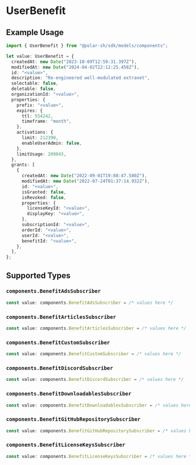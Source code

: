 # UserBenefit

## Example Usage

```typescript
import { UserBenefit } from "@polar-sh/sdk/models/components";

let value: UserBenefit = {
  createdAt: new Date("2023-10-09T12:59:31.397Z"),
  modifiedAt: new Date("2024-04-02T22:12:25.458Z"),
  id: "<value>",
  description: "Re-engineered well-modulated extranet",
  selectable: false,
  deletable: false,
  organizationId: "<value>",
  properties: {
    prefix: "<value>",
    expires: {
      ttl: 554242,
      timeframe: "month",
    },
    activations: {
      limit: 212390,
      enableUserAdmin: false,
    },
    limitUsage: 209843,
  },
  grants: [
    {
      createdAt: new Date("2022-09-01T19:08:47.580Z"),
      modifiedAt: new Date("2022-07-24T01:37:14.932Z"),
      id: "<value>",
      isGranted: false,
      isRevoked: false,
      properties: {
        licenseKeyId: "<value>",
        displayKey: "<value>",
      },
      subscriptionId: "<value>",
      orderId: "<value>",
      userId: "<value>",
      benefitId: "<value>",
    },
  ],
};
```

## Supported Types

### `components.BenefitAdsSubscriber`

```typescript
const value: components.BenefitAdsSubscriber = /* values here */
```

### `components.BenefitArticlesSubscriber`

```typescript
const value: components.BenefitArticlesSubscriber = /* values here */
```

### `components.BenefitCustomSubscriber`

```typescript
const value: components.BenefitCustomSubscriber = /* values here */
```

### `components.BenefitDiscordSubscriber`

```typescript
const value: components.BenefitDiscordSubscriber = /* values here */
```

### `components.BenefitDownloadablesSubscriber`

```typescript
const value: components.BenefitDownloadablesSubscriber = /* values here */
```

### `components.BenefitGitHubRepositorySubscriber`

```typescript
const value: components.BenefitGitHubRepositorySubscriber = /* values here */
```

### `components.BenefitLicenseKeysSubscriber`

```typescript
const value: components.BenefitLicenseKeysSubscriber = /* values here */
```

